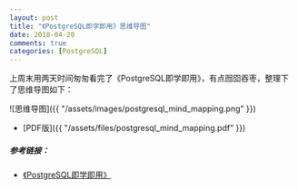 ```yaml
---
layout: post
title: "《PostgreSQL即学即用》思维导图"
date: 2018-04-20
comments: true
categories: [PostgreSQL]
---
```


上周末用两天时间匆匆看完了《PostgreSQL即学即用》，有点囫囵吞枣，整理下了思维导图如下：

![思维导图]({{ "/assets/images/postgresql_mind_mapping.png" }})

- [PDF版]({{ "/assets/files/postgresql_mind_mapping.pdf" }})

##### 参考链接：

- [《PostgreSQL即学即用》](https://book.douban.com/subject/26694233/)
